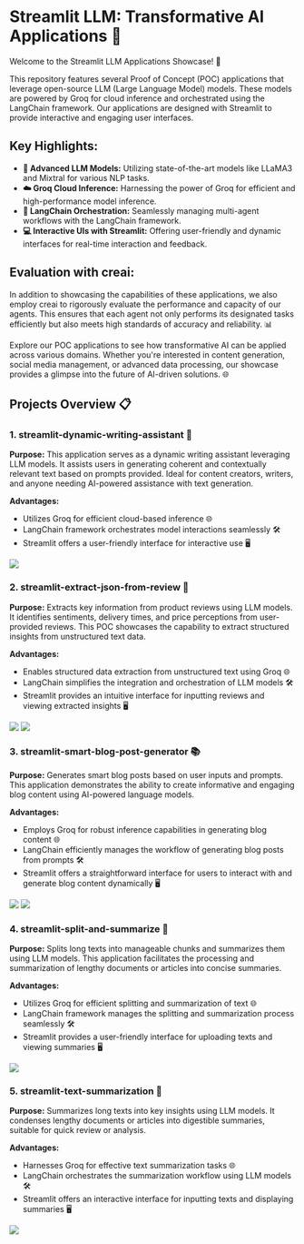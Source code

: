 # Streamlit LLM: Transformative AI Applications 🌟

Welcome to the Streamlit LLM Applications Showcase! 🚀

This repository features several Proof of Concept (POC) applications that leverage open-source LLM (Large Language Model) models. These models are powered by Groq for cloud inference and orchestrated using the LangChain framework. Our applications are designed with Streamlit to provide interactive and engaging user interfaces.

## Key Highlights:
- **🔮 Advanced LLM Models:** Utilizing state-of-the-art models like LLaMA3 and Mixtral for various NLP tasks.
- **☁️ Groq Cloud Inference:** Harnessing the power of Groq for efficient and high-performance model inference.
- **🔗 LangChain Orchestration:** Seamlessly managing multi-agent workflows with the LangChain framework.
- **💻 Interactive UIs with Streamlit:** Offering user-friendly and dynamic interfaces for real-time interaction and feedback.

## Evaluation with creai:
In addition to showcasing the capabilities of these applications, we also employ creai to rigorously evaluate the performance and capacity of our agents. This ensures that each agent not only performs its designated tasks efficiently but also meets high standards of accuracy and reliability. 📊

Explore our POC applications to see how transformative AI can be applied across various domains. Whether you're interested in content generation, social media management, or advanced data processing, our showcase provides a glimpse into the future of AI-driven solutions. 🌐

## Projects Overview 📋

### 1. streamlit-dynamic-writing-assistant 💬

**Purpose:** This application serves as a dynamic writing assistant leveraging LLM models. It assists users in generating coherent and contextually relevant text based on prompts provided. Ideal for content creators, writers, and anyone needing AI-powered assistance with text generation.

**Advantages:**
- Utilizes Groq for efficient cloud-based inference 🌐
- LangChain framework orchestrates model interactions seamlessly 🛠️
- Streamlit offers a user-friendly interface for interactive use 🖥️


<img src="doc/picture_3.PNG" />

### 2. streamlit-extract-json-from-review 📝

**Purpose:**
Extracts key information from product reviews using LLM models. It identifies sentiments, delivery times, and price perceptions from user-provided reviews. This POC showcases the capability to extract structured insights from unstructured text data.

**Advantages:**
- Enables structured data extraction from unstructured text using Groq 🌐
- LangChain simplifies the integration and orchestration of LLM models 🛠️
- Streamlit provides an intuitive interface for inputting reviews and viewing extracted insights 🖥️

<img src="doc/picture_7.PNG" />
<img src="doc/picture_8.PNG" />

### 3. streamlit-smart-blog-post-generator 📚

**Purpose:**
Generates smart blog posts based on user inputs and prompts. This application demonstrates the ability to create informative and engaging blog content using AI-powered language models.

**Advantages:**
- Employs Groq for robust inference capabilities in generating blog content 🌐
- LangChain efficiently manages the workflow of generating blog posts from prompts 🛠️
- Streamlit offers a straightforward interface for users to interact with and generate blog content dynamically 🖥️

<img src="doc/picture_1.PNG" />
<img src="doc/picture_2.PNG" />

### 4. streamlit-split-and-summarize 📄

**Purpose:**
Splits long texts into manageable chunks and summarizes them using LLM models. This application facilitates the processing and summarization of lengthy documents or articles into concise summaries.

**Advantages:**
- Utilizes Groq for efficient splitting and summarization of text 🌐
- LangChain framework manages the splitting and summarization process seamlessly 🛠️
- Streamlit provides a user-friendly interface for uploading texts and viewing summaries 🖥️

<img src="doc/picture_4.PNG" />

### 5. streamlit-text-summarization 📑

**Purpose:**
Summarizes long texts into key insights using LLM models. It condenses lengthy documents or articles into digestible summaries, suitable for quick review or analysis.

**Advantages:**
- Harnesses Groq for effective text summarization tasks 🌐
- LangChain orchestrates the summarization workflow using LLM models 🛠️
- Streamlit offers an interactive interface for inputting texts and displaying summaries 🖥️

<img src="doc/picture_5.PNG" />
